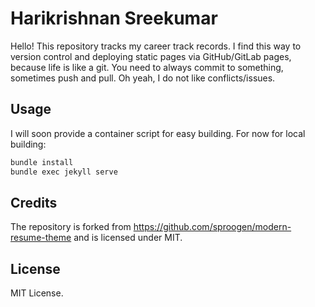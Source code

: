 # Harikrishnan Sreekumar

Hello! This repository tracks my career track records. I find this way to version control and deploying static pages via GitHub/GitLab pages, because life is like a git. You need to always commit to something, sometimes push and pull. Oh yeah, I do not like conflicts/issues.

## Usage

I will soon provide a container script for easy building. For now for local building:
```bash
bundle install
bundle exec jekyll serve
```

## Credits

The repository is forked from https://github.com/sproogen/modern-resume-theme and is licensed under MIT.

## License

MIT License.